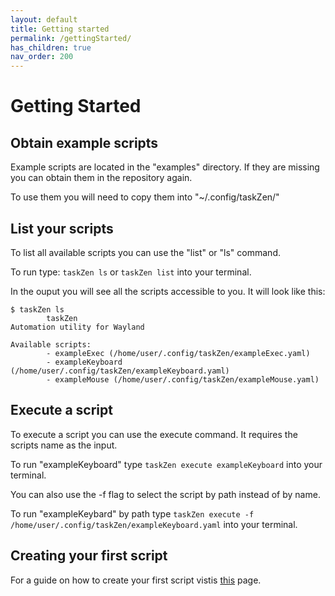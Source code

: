 ```yaml
---
layout: default
title: Getting started
permalink: /gettingStarted/
has_children: true
nav_order: 200
---
```


# Getting Started

## Obtain example scripts

Example scripts are located in the "examples" directory. If they are missing you can obtain them in the repository again.

To use them you will need to copy them into "~/.config/taskZen/"

## List your scripts

To list all available scripts you can use the "list" or "ls" command.

To run type: `taskZen ls` or `taskZen list` into your terminal.

In the ouput you will see all the scripts accessible to you. It will look like this:
```
$ taskZen ls
        taskZen
Automation utility for Wayland

Available scripts:
        - exampleExec (/home/user/.config/taskZen/exampleExec.yaml)
        - exampleKeyboard (/home/user/.config/taskZen/exampleKeyboard.yaml)
        - exampleMouse (/home/user/.config/taskZen/exampleMouse.yaml)
```

## Execute a script

To execute a script you can use the execute command. It requires the scripts name as the input.

To run "exampleKeyboard" type `taskZen execute exampleKeyboard` into your terminal.

You can also use the -f flag to select the script by path instead of by name.

To run "exampleKeybard" by path type `taskZen execute -f /home/user/.config/taskZen/exampleKeyboard.yaml` into your terminal.

## Creating your first script

For a guide on how to create your first script vistis [this](https://nmstr.github.io/taskZen/firstScript) page.
